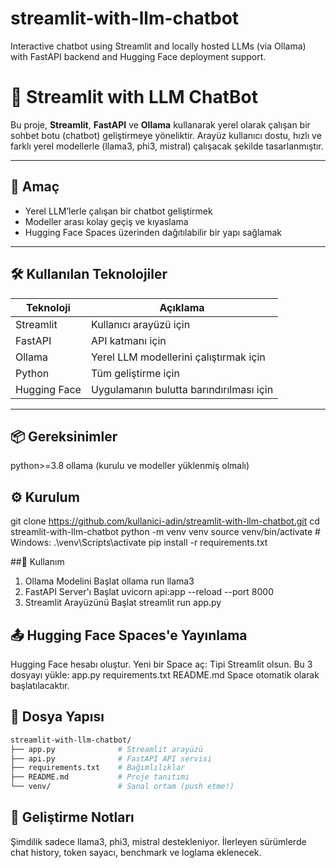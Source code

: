 # streamlit-with-llm-chatbot
Interactive chatbot using Streamlit and locally hosted LLMs (via Ollama) with FastAPI backend and Hugging Face deployment support.


# 🤖 Streamlit with LLM ChatBot

Bu proje, **Streamlit**, **FastAPI** ve **Ollama** kullanarak yerel olarak çalışan bir sohbet botu (chatbot) geliştirmeye yöneliktir. Arayüz kullanıcı dostu, hızlı ve farklı yerel modellerle (llama3, phi3, mistral) çalışacak şekilde tasarlanmıştır.

---

## 🎯 Amaç

- Yerel LLM’lerle çalışan bir chatbot geliştirmek  
- Modeller arası kolay geçiş ve kıyaslama  
- Hugging Face Spaces üzerinden dağıtılabilir bir yapı sağlamak

---

## 🛠️ Kullanılan Teknolojiler

| Teknoloji     | Açıklama                                  |
|---------------|--------------------------------------------|
| Streamlit     | Kullanıcı arayüzü için                    |
| FastAPI       | API katmanı için                          |
| Ollama        | Yerel LLM modellerini çalıştırmak için    |
| Python        | Tüm geliştirme için                       |
| Hugging Face  | Uygulamanın bulutta barındırılması için   |

---

## 📦 Gereksinimler


python>=3.8
ollama (kurulu ve modeller yüklenmiş olmalı)

## ⚙️ Kurulum

git clone https://github.com/kullanici-adin/streamlit-with-llm-chatbot.git
cd streamlit-with-llm-chatbot
python -m venv venv
source venv/bin/activate  # Windows: .\venv\Scripts\activate
pip install -r requirements.txt

##🚀 Kullanım

1. Ollama Modelini Başlat
ollama run llama3
2. FastAPI Server'ı Başlat
uvicorn api:app --reload --port 8000
3. Streamlit Arayüzünü Başlat
streamlit run app.py

## 📤 Hugging Face Spaces'e Yayınlama

Hugging Face hesabı oluştur.
Yeni bir Space aç: Tipi Streamlit olsun.
Bu 3 dosyayı yükle:
app.py
requirements.txt
README.md
Space otomatik olarak başlatılacaktır.

## 📁 Dosya Yapısı

```bash 
streamlit-with-llm-chatbot/
├── app.py              # Streamlit arayüzü
├── api.py              # FastAPI API servisi
├── requirements.txt    # Bağımlılıklar
├── README.md           # Proje tanıtımı
└── venv/               # Sanal ortam (push etme!)


```
## 📝 Geliştirme Notları

Şimdilik sadece llama3, phi3, mistral destekleniyor.
İlerleyen sürümlerde chat history, token sayacı, benchmark ve loglama eklenecek.

